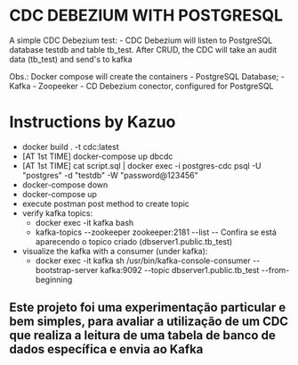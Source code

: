 # CDC DEBEZIUM WITH POSTGRESQL
A simple CDC Debezium test:
	- CDC Debezium will listen to PostgreSQL database testdb and table tb_test. After CRUD, 
the CDC will take an audit data (tb_test) and send's to kafka

Obs.: Docker compose will create the containers
	- PostgreSQL Database;
	- Kafka
	- Zoopeeker
	- CD Debezium conector, configured for PostgreSQL


# Instructions by Kazuo
- docker build . -t cdc:latest
- [AT 1st TIME] docker-compose up dbcdc
- [AT 1st TIME] cat script.sql | docker exec -i postgres-cdc psql -U "postgres" -d "testdb" -W "password@123456" 
- docker-compose down
- docker-compose up
- execute postman post method to create topic
- verify kafka topics:
	- docker exec -it kafka bash
	- kafka-topics --zookeeper zookeeper:2181 --list
		-- Confira se está aparecendo o topico criado (dbserver1.public.tb_test)
- visualize the kafka with a consumer (under kafka):
	- docker exec -it kafka sh /usr/bin/kafka-console-consumer --bootstrap-server kafka:9092 --topic dbserver1.public.tb_test --from-beginning


## Este projeto foi uma experimentação particular e bem simples, para avaliar a utilização de um CDC que realiza a leitura de uma tabela de banco de dados específica e envia ao Kafka
